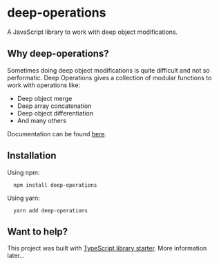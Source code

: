 # deep-operations

A JavaScript library to work with deep object modifications.

## Why deep-operations?

Sometimes doing deep object modifications is quite difficult
and not so performatic. Deep Operations gives a collection
of modular functions to work with operations like:

* Deep object merge
* Deep array concatenation
* Deep object differentiation
* And many others

Documentation can be found [here](https://gsseixas.github.io/deep-operations/).

## Installation

Using npm:

```
  npm install deep-operations
```

Using yarn:

```
  yarn add deep-operations
```

## Want to help?

This project was built with [TypeScript library starter](https://github.com/alexjoverm/typescript-library-starter).
More information later...
